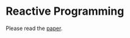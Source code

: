 Reactive Programming
====================

Please read the [paper](http://rodrigosetti.github.io/rpjs/paper.pdf).

